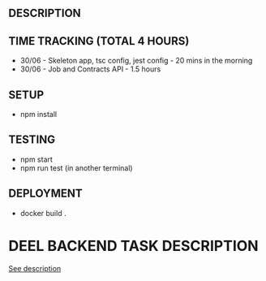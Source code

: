 ## DESCRIPTION

## TIME TRACKING (TOTAL 4 HOURS)

- 30/06 - Skeleton app, tsc config, jest config - 20 mins in the morning
- 30/06 - Job and Contracts API - 1.5 hours
## SETUP

- npm install

## TESTING

- npm start
- npm run test (in another terminal)

## DEPLOYMENT

- docker build .

# DEEL BACKEND TASK DESCRIPTION

[See description](TASK.md)
